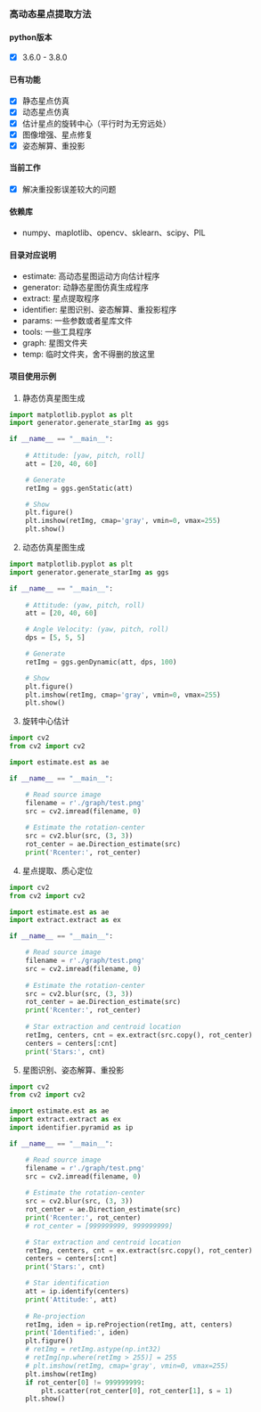 ### 高动态星点提取方法
#### python版本
  - [x] 3.6.0 - 3.8.0

#### 已有功能
  - [x] 静态星点仿真
  - [x] 动态星点仿真
  - [x] 估计星点的旋转中心（平行时为无穷远处）
  - [x] 图像增强、星点修复
  - [x] 姿态解算、重投影

#### 当前工作
  - [x] 解决重投影误差较大的问题 


#### 依赖库
 - numpy、maplotlib、opencv、sklearn、scipy、PIL

#### 目录对应说明
 - estimate: 高动态星图运动方向估计程序
 - generator: 动静态星图仿真生成程序
 - extract: 星点提取程序
 - identifier: 星图识别、姿态解算、重投影程序
 - params: 一些参数或者星库文件
 - tools: 一些工具程序
 - graph: 星图文件夹
 - temp: 临时文件夹，舍不得删的放这里

#### 项目使用示例

1. 静态仿真星图生成
```python
import matplotlib.pyplot as plt
import generator.generate_starImg as ggs

if __name__ == "__main__":
    
    # Attitude: [yaw, pitch, roll]
    att = [20, 40, 60]

    # Generate
    retImg = ggs.genStatic(att)

    # Show
    plt.figure()
    plt.imshow(retImg, cmap='gray', vmin=0, vmax=255)
    plt.show()

```
2. 动态仿真星图生成
```python
import matplotlib.pyplot as plt
import generator.generate_starImg as ggs

if __name__ == "__main__":
    
    # Attitude: (yaw, pitch, roll)
    att = [20, 40, 60]

    # Angle Velocity: (yaw, pitch, roll)
    dps = [5, 5, 5]

    # Generate
    retImg = ggs.genDynamic(att, dps, 100)

    # Show
    plt.figure()
    plt.imshow(retImg, cmap='gray', vmin=0, vmax=255)
    plt.show()

```
3. 旋转中心估计
```python
import cv2
from cv2 import cv2

import estimate.est as ae

if __name__ == "__main__":

    # Read source image
    filename = r'./graph/test.png'
    src = cv2.imread(filename, 0)
    
    # Estimate the rotation-center
    src = cv2.blur(src, (3, 3))
    rot_center = ae.Direction_estimate(src)
    print('Rcenter:', rot_center)

```
4. 星点提取、质心定位
```python
import cv2
from cv2 import cv2

import estimate.est as ae
import extract.extract as ex

if __name__ == "__main__":

    # Read source image
    filename = r'./graph/test.png'
    src = cv2.imread(filename, 0)
    
    # Estimate the rotation-center
    src = cv2.blur(src, (3, 3))
    rot_center = ae.Direction_estimate(src)
    print('Rcenter:', rot_center)
    
    # Star extraction and centroid location
    retImg, centers, cnt = ex.extract(src.copy(), rot_center)
    centers = centers[:cnt]
    print('Stars:', cnt)
```
5. 星图识别、姿态解算、重投影
```python
import cv2
from cv2 import cv2

import estimate.est as ae
import extract.extract as ex
import identifier.pyramid as ip

if __name__ == "__main__":

    # Read source image
    filename = r'./graph/test.png'
    src = cv2.imread(filename, 0)
    
    # Estimate the rotation-center
    src = cv2.blur(src, (3, 3))
    rot_center = ae.Direction_estimate(src)
    print('Rcenter:', rot_center)
    # rot_center = [999999999, 999999999]

    # Star extraction and centroid location
    retImg, centers, cnt = ex.extract(src.copy(), rot_center)
    centers = centers[:cnt]
    print('Stars:', cnt)

    # Star identification
    att = ip.identify(centers)
    print('Attitude:', att)
    
    # Re-projection
    retImg, iden = ip.reProjection(retImg, att, centers)
    print('Identified:', iden)
    plt.figure()
    # retImg = retImg.astype(np.int32)
    # retImg[np.where(retImg > 255)] = 255
    # plt.imshow(retImg, cmap='gray', vmin=0, vmax=255)
    plt.imshow(retImg)
    if rot_center[0] != 999999999:
        plt.scatter(rot_center[0], rot_center[1], s = 1)
    plt.show()
```

